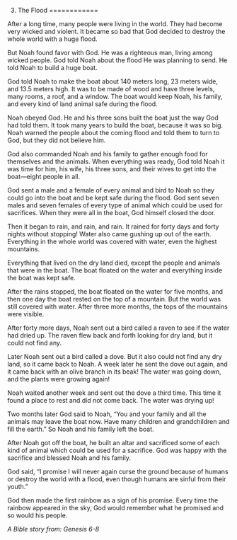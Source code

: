 3. The Flood
============

After a long time, many people were living in the world. They had become
very wicked and violent. It became so bad that God decided to destroy
the whole world with a huge flood.

But Noah found favor with God. He was a righteous man, living among
wicked people. God told Noah about the flood He was planning to send. He
told Noah to build a huge boat.

God told Noah to make the boat about 140 meters long, 23 meters wide,
and 13.5 meters high. It was to be made of wood and have three levels,
many rooms, a roof, and a window. The boat would keep Noah, his family,
and every kind of land animal safe during the flood.

Noah obeyed God. He and his three sons built the boat just the way God
had told them. It took many years to build the boat, because it was so
big. Noah warned the people about the coming flood and told them to turn
to God, but they did not believe him.

God also commanded Noah and his family to gather enough food for
themselves and the animals. When everything was ready, God told Noah it
was time for him, his wife, his three sons, and their wives to get into
the boat—eight people in all.

God sent a male and a female of every animal and bird to Noah so they
could go into the boat and be kept safe during the flood. God sent seven
males and seven females of every type of animal which could be used for
sacrifices. When they were all in the boat, God himself closed the door.

Then it began to rain, and rain, and rain. It rained for forty days and
forty nights without stopping! Water also came gushing up out of the
earth. Everything in the whole world was covered with water, even the
highest mountains.

Everything that lived on the dry land died, except the people and
animals that were in the boat. The boat floated on the water and
everything inside the boat was kept safe.

After the rains stopped, the boat floated on the water for five months,
and then one day the boat rested on the top of a mountain. But the world
was still covered with water. After three more months, the tops of the
mountains were visible.

After forty more days, Noah sent out a bird called a raven to see if the
water had dried up. The raven flew back and forth looking for dry land,
but it could not find any.

Later Noah sent out a bird called a dove. But it also could not find any
dry land, so it came back to Noah. A week later he sent the dove out
again, and it came back with an olive branch in its beak! The water was
going down, and the plants were growing again!

Noah waited another week and sent out the dove a third time. This time
it found a place to rest and did not come back. The water was drying up!

Two months later God said to Noah, “You and your family and all the
animals may leave the boat now. Have many children and grandchildren and
fill the earth.” So Noah and his family left the boat.

After Noah got off the boat, he built an altar and sacrificed some of
each kind of animal which could be used for a sacrifice. God was happy
with the sacrifice and blessed Noah and his family.

God said, “I promise I will never again curse the ground because of
humans or destroy the world with a flood, even though humans are sinful
from their youth.”

God then made the first rainbow as a sign of his promise. Every time the
rainbow appeared in the sky, God would remember what he promised and so
would his people.

*A Bible story from: Genesis 6-8*
